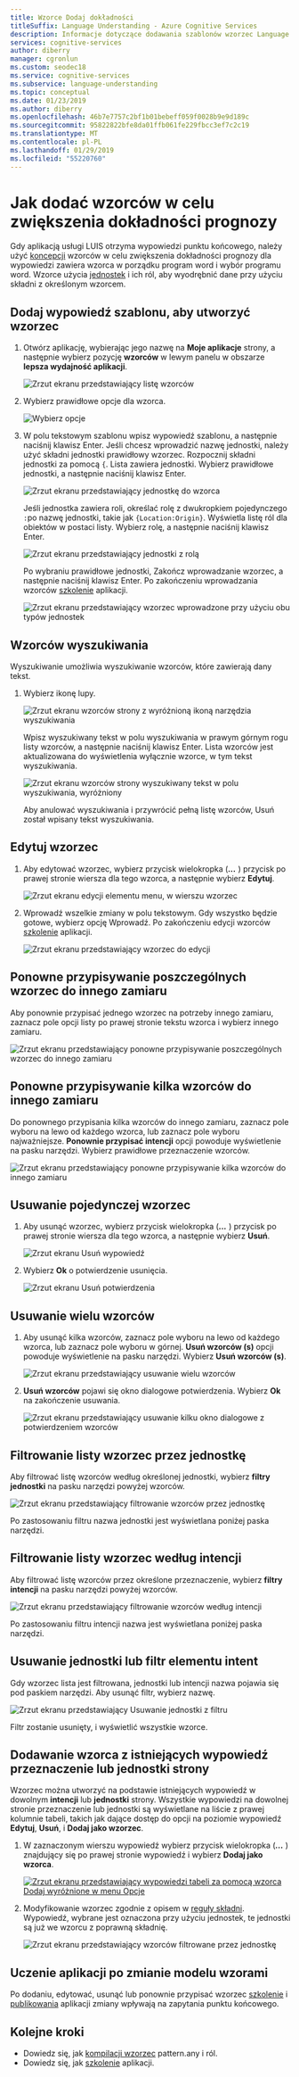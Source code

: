 ```yaml
---
title: Wzorce Dodaj dokładności
titleSuffix: Language Understanding - Azure Cognitive Services
description: Informacje dotyczące dodawania szablonów wzorzec Language Understanding (LUIS) aplikacji w celu zwiększenia dokładności prognozy.
services: cognitive-services
author: diberry
manager: cgronlun
ms.custom: seodec18
ms.service: cognitive-services
ms.subservice: language-understanding
ms.topic: conceptual
ms.date: 01/23/2019
ms.author: diberry
ms.openlocfilehash: 46b7e7757c2bf1b01bebeff059f0028b9e9d189c
ms.sourcegitcommit: 95822822bfe8da01ffb061fe229fbcc3ef7c2c19
ms.translationtype: MT
ms.contentlocale: pl-PL
ms.lasthandoff: 01/29/2019
ms.locfileid: "55220760"
---
```

# <a name="how-to-add-patterns-to-improve-prediction-accuracy"></a>Jak dodać wzorców w celu zwiększenia dokładności prognozy
Gdy aplikacją usługi LUIS otrzyma wypowiedzi punktu końcowego, należy użyć [koncepcji](luis-concept-patterns.md) wzorców w celu zwiększenia dokładności prognozy dla wypowiedzi zawiera wzorca w porządku program word i wybór programu word. Wzorce użycia [jednostek](luis-concept-entity-types.md) i ich ról, aby wyodrębnić dane przy użyciu składni z określonym wzorcem. 

## <a name="add-template-utterance-to-create-pattern"></a>Dodaj wypowiedź szablonu, aby utworzyć wzorzec
1. Otwórz aplikację, wybierając jego nazwę na **Moje aplikacje** strony, a następnie wybierz pozycję **wzorców** w lewym panelu w obszarze **lepsza wydajność aplikacji**.

    ![Zrzut ekranu przedstawiający listę wzorców](./media/luis-how-to-model-intent-pattern/patterns-1.png)

2. Wybierz prawidłowe opcje dla wzorca. 

    ![Wybierz opcje](./media/luis-how-to-model-intent-pattern/patterns-2.png)

3. W polu tekstowym szablonu wpisz wypowiedź szablonu, a następnie naciśnij klawisz Enter. Jeśli chcesz wprowadzić nazwę jednostki, należy użyć składni jednostki prawidłowy wzorzec. Rozpocznij składni jednostki za pomocą `{`. Lista zawiera jednostki. Wybierz prawidłowe jednostki, a następnie naciśnij klawisz Enter. 

    ![Zrzut ekranu przedstawiający jednostkę do wzorca](./media/luis-how-to-model-intent-pattern/patterns-3.png)

    Jeśli jednostka zawiera roli, określać rolę z dwukropkiem pojedynczego `:`po nazwę jednostki, takie jak `{Location:Origin}`. Wyświetla listę ról dla obiektów w postaci listy. Wybierz rolę, a następnie naciśnij klawisz Enter. 

    ![Zrzut ekranu przedstawiający jednostki z rolą](./media/luis-how-to-model-intent-pattern/patterns-4.png)

    Po wybraniu prawidłowe jednostki, Zakończ wprowadzanie wzorzec, a następnie naciśnij klawisz Enter. Po zakończeniu wprowadzania wzorców [szkolenie](luis-how-to-train.md) aplikacji.

    ![Zrzut ekranu przedstawiający wzorzec wprowadzone przy użyciu obu typów jednostek](./media/luis-how-to-model-intent-pattern/patterns-5.png)

## <a name="search-patterns"></a>Wzorców wyszukiwania
Wyszukiwanie umożliwia wyszukiwanie wzorców, które zawierają dany tekst.  

1. Wybierz ikonę lupy.

    ![Zrzut ekranu wzorców strony z wyróżnioną ikoną narzędzia wyszukiwania](./media/luis-how-to-model-intent-pattern/search-icon.png)

    Wpisz wyszukiwany tekst w polu wyszukiwania w prawym górnym rogu listy wzorców, a następnie naciśnij klawisz Enter. Lista wzorców jest aktualizowana do wyświetlenia wyłącznie wzorce, w tym tekst wyszukiwania.

    ![Zrzut ekranu wzorców strony wyszukiwany tekst w polu wyszukiwania, wyróżniony](./media/luis-how-to-model-intent-pattern/search-text.png)

    Aby anulować wyszukiwania i przywrócić pełną listę wzorców, Usuń został wpisany tekst wyszukiwania.

<!-- TBD: should I be able to click on the magnifying glass again to close the search box? It doesn't reset the list. -->

## <a name="edit-a-pattern"></a>Edytuj wzorzec
1. Aby edytować wzorzec, wybierz przycisk wielokropka (***...*** ) przycisk po prawej stronie wiersza dla tego wzorca, a następnie wybierz **Edytuj**. 

    ![Zrzut ekranu edycji elementu menu, w wierszu wzorzec](./media/luis-how-to-model-intent-pattern/patterns-three-dots.png) 

2. Wprowadź wszelkie zmiany w polu tekstowym. Gdy wszystko będzie gotowe, wybierz opcję Wprowadź. Po zakończeniu edycji wzorców [szkolenie](luis-how-to-train.md) aplikacji.

    ![Zrzut ekranu przedstawiający wzorzec do edycji](./media/luis-how-to-model-intent-pattern/edit-pattern.png)

## <a name="reassign-individual-pattern-to-different-intent"></a>Ponowne przypisywanie poszczególnych wzorzec do innego zamiaru

Aby ponownie przypisać jednego wzorzec na potrzeby innego zamiaru, zaznacz pole opcji listy po prawej stronie tekstu wzorca i wybierz innego zamiaru.

![Zrzut ekranu przedstawiający ponowne przypisywanie poszczególnych wzorzec do innego zamiaru](./media/luis-how-to-model-intent-pattern/reassign-individual-pattern.png)

## <a name="reassign-several-patterns-to-different-intent"></a>Ponowne przypisywanie kilka wzorców do innego zamiaru

Do ponownego przypisania kilka wzorców do innego zamiaru, zaznacz pole wyboru na lewo od każdego wzorca, lub zaznacz pole wyboru najważniejsze. **Ponownie przypisać intencji** opcji powoduje wyświetlenie na pasku narzędzi. Wybierz prawidłowe przeznaczenie wzorców. 

![Zrzut ekranu przedstawiający ponowne przypisywanie kilka wzorców do innego zamiaru](./media/luis-how-to-model-intent-pattern/reassign-many-patterns.png)

## <a name="delete-a-single-pattern"></a>Usuwanie pojedynczej wzorzec

1. Aby usunąć wzorzec, wybierz przycisk wielokropka (***...*** ) przycisk po prawej stronie wiersza dla tego wzorca, a następnie wybierz **Usuń**. 

    ![Zrzut ekranu Usuń wypowiedź](./media/luis-how-to-model-intent-pattern/patterns-three-dots-ddl.png)

2. Wybierz **Ok** o potwierdzenie usunięcia.

    ![Zrzut ekranu Usuń potwierdzenia](./media/luis-how-to-model-intent-pattern/confirm-delete.png)

## <a name="delete-several-patterns"></a>Usuwanie wielu wzorców

1. Aby usunąć kilka wzorców, zaznacz pole wyboru na lewo od każdego wzorca, lub zaznacz pole wyboru w górnej. **Usuń wzorców (s)** opcji powoduje wyświetlenie na pasku narzędzi. Wybierz **Usuń wzorców (s)**.  

    ![Zrzut ekranu przedstawiający usuwanie wielu wzorców](./media/luis-how-to-model-intent-pattern/delete-many-patterns.png)

2. **Usuń wzorców** pojawi się okno dialogowe potwierdzenia. Wybierz **Ok** na zakończenie usuwania.

    ![Zrzut ekranu przedstawiający usuwanie kilku okno dialogowe z potwierdzeniem wzorców](./media/luis-how-to-model-intent-pattern/delete-many-patterns-confirmation.png)

## <a name="filter-pattern-list-by-entity"></a>Filtrowanie listy wzorzec przez jednostkę

Aby filtrować listę wzorców według określonej jednostki, wybierz **filtry jednostki** na pasku narzędzi powyżej wzorców. 

![Zrzut ekranu przedstawiający filtrowanie wzorców przez jednostkę](./media/luis-how-to-model-intent-pattern/filter-entities-1.png)

Po zastosowaniu filtru nazwa jednostki jest wyświetlana poniżej paska narzędzi. 

## <a name="filter-pattern-list-by-intent"></a>Filtrowanie listy wzorzec według intencji

Aby filtrować listę wzorców przez określone przeznaczenie, wybierz **filtry intencji** na pasku narzędzi powyżej wzorców. 

![Zrzut ekranu przedstawiający filtrowanie wzorców według intencji](./media/luis-how-to-model-intent-pattern/filter-intents-1.png)

Po zastosowaniu filtru intencji nazwa jest wyświetlana poniżej paska narzędzi. 

## <a name="remove-entity-or-intent-filter"></a>Usuwanie jednostki lub filtr elementu intent
Gdy wzorzec lista jest filtrowana, jednostki lub intencji nazwa pojawia się pod paskiem narzędzi. Aby usunąć filtr, wybierz nazwę.

![Zrzut ekranu przedstawiający Usuwanie jednostki z filtru](./media/luis-how-to-model-intent-pattern/filter-entities-2.png)

Filtr zostanie usunięty, i wyświetlić wszystkie wzorce. 

## <a name="add-pattern-from-existing-utterance-on-intent-or-entity-page"></a>Dodawanie wzorca z istniejących wypowiedź przeznaczenie lub jednostki strony
Wzorzec można utworzyć na podstawie istniejących wypowiedź w dowolnym **intencji** lub **jednostki** strony. Wszystkie wypowiedzi na dowolnej stronie przeznaczenie lub jednostki są wyświetlane na liście z prawej kolumnie tabeli, takich jak dające dostęp do opcji na poziomie wypowiedź **Edytuj**, **Usuń**, i **Dodaj jako wzorzec**.

1. W zaznaczonym wierszu wypowiedź wybierz przycisk wielokropka (***...*** ) znajdujący się po prawej stronie wypowiedź i wybierz **Dodaj jako wzorca**.

    [![Zrzut ekranu przedstawiający wypowiedzi tabeli za pomocą wzorca Dodaj wyróżnione w menu Opcje](./media/luis-how-to-model-intent-pattern/add-pattern-from-utterance.png "zrzut ekranu przedstawiający wypowiedzi tabeli za pomocą wzorca Dodaj wyróżnione w menu Opcje")](./media/luis-how-to-model-intent-pattern/add-pattern-from-utterance.png)

2. Modyfikowanie wzorzec zgodnie z opisem w [reguły składni](luis-concept-patterns.md#pattern-syntax). Wypowiedź, wybrane jest oznaczona przy użyciu jednostek, te jednostki są już we wzorcu z poprawną składnię.

    ![Zrzut ekranu przedstawiający wzorców filtrowane przez jednostkę](./media/luis-how-to-model-intent-pattern/confirm-patterns-modal.png)

## <a name="train-your-app-after-changing-model-with-patterns"></a>Uczenie aplikacji po zmianie modelu wzorami
Po dodaniu, edytować, usunąć lub ponownie przypisać wzorzec [szkolenie](luis-how-to-train.md) i [publikowania](luis-how-to-publish-app.md) aplikacji zmiany wpływają na zapytania punktu końcowego. 

## <a name="next-steps"></a>Kolejne kroki

* Dowiedz się, jak [kompilacji wzorzec](luis-tutorial-pattern.md) pattern.any i ról.
* Dowiedz się, jak [szkolenie](luis-how-to-train.md) aplikacji.
